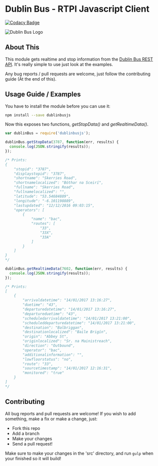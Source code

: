 # Dublin Bus - RTPI Javascript Client

[![Codacy Badge](https://api.codacy.com/project/badge/Grade/c821ea2af7074f1a87788adf36eab848)](https://www.codacy.com/app/adamisntdead/DublinBus?utm_source=github.com&utm_medium=referral&utm_content=adamisntdead/DublinBus&utm_campaign=badger)

![Dublin Bus Logo](https://upload.wikimedia.org/wikipedia/de/thumb/b/b2/Dublin-bus.svg/2000px-Dublin-bus.svg.png)

## About This
This module gets realtime
and stop information from the
[Dublin Bus REST API](https://data.gov.ie/dataset/real-time-passenger-information-rtpi-for-dublin-bus-bus-eireann-luas-and-irish-rail).
It's really simple to use just look at the examples.

Any bug reports / pull requests are welcome, just follow the contributing guide (At the end of this).

## Usage Guide / Examples
You have to install the module before you can use it:
```bash
npm install --save dublinbusjs
```

Now this exposes two functions, _getStopData()_ and _getRealtimeData()_.

```Javascript
var dublinBus = require('dublinbusjs');

dublinBus.getStopData(3787, function(err, results) {
  console.log(JSON.stringify(results));
});

/* Prints:
{
	"stopid": "3787",
	"displaystopid": "3787",
	"shortname": "Skerries Road",
	"shortnamelocalized": "Bóthar na Sceirí",
	"fullname": "Skerries Road",
	"fullnamelocalized": "",
	"latitude": "53.54684889",
	"longitude": "-6.101198889",
	"lastupdated": "12/12/2016 09:03:15",
	"operators": [
		{
			"name": "bac",
			"routes": [
				"33",
				"33X",
				"33A"
			]
		}
	]
}
*/

dublinBus.getRealtimeData(7602, function(err, results) {
  console.log(JSON.stringify(results));
});

/* Prints:
[
	{
		"arrivaldatetime": "14/01/2017 13:16:27",
		"duetime": "43",
		"departuredatetime": "14/01/2017 13:16:27",
		"departureduetime": "43",
		"scheduledarrivaldatetime": "14/01/2017 13:21:00",
		"scheduleddeparturedatetime": "14/01/2017 13:21:00",
		"destination": "Balbriggan",
		"destinationlocalized": "Baile Brigín",
		"origin": "Abbey St",
		"originlocalized": "Sr. na Mainistreach",
		"direction": "Outbound",
		"operator": "bac",
		"additionalinformation": "",
		"lowfloorstatus": "no",
		"route": "33",
		"sourcetimestamp": "14/01/2017 12:16:31",
		"monitored": "true"
	}
]
*/

```

## Contributing
All bug reports and pull requests are welcome!
If you wish to add something, make a fix or make a change, just:

* Fork this repo
* Add a branch
* Make your changes
* Send a pull request!

Make sure to make your changes in the 'src' directory, and run `gulp` when your finished so it will build!
